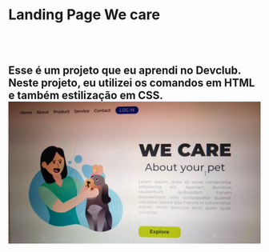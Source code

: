 <h1> Landing Page We care </h1>
<br>
<br>
<h2> Esse é um projeto que eu aprendi no Devclub. Neste projeto, eu utilizei os comandos em HTML e também estilização em CSS. 
  
<img src='assets/we_care.jpg'/>
